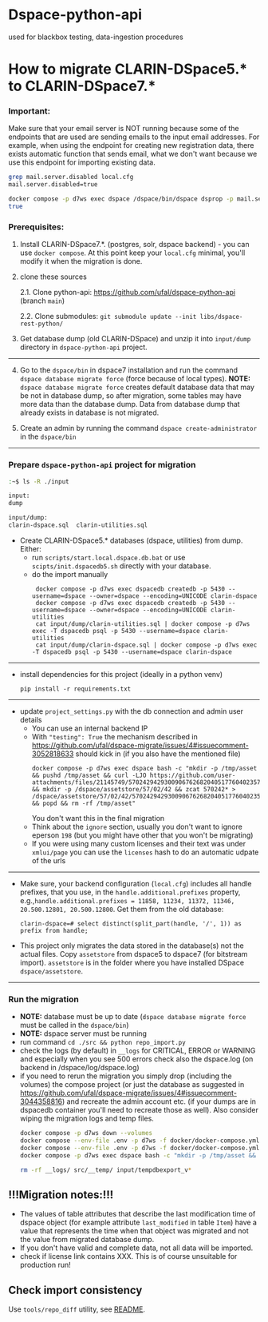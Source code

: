 # Dspace-python-api
used for blackbox testing, data-ingestion procedures

# How to migrate CLARIN-DSpace5.* to CLARIN-DSpace7.*

### Important:
Make sure that your email server is NOT running because some of the endpoints that are used
are sending emails to the input email addresses. 
For example, when using the endpoint for creating new registration data, 
there exists automatic function that sends email, what we don't want
because we use this endpoint for importing existing data.
```sh
grep mail.server.disabled local.cfg
mail.server.disabled=true

docker compose -p d7ws exec dspace /dspace/bin/dspace dsprop -p mail.server.disabled
true
```

### Prerequisites:
1. Install CLARIN-DSpace7.*. (postgres, solr, dspace backend) - you can use `docker compose`. At this point keep your `local.cfg` minimal, you'll modify it when the migration is done.

2. clone these sources

    2.1. Clone python-api: https://github.com/ufal/dspace-python-api (branch `main`)

    2.2. Clone submodules:
`git submodule update --init libs/dspace-rest-python/`

3. Get database dump (old CLARIN-DSpace) and unzip it into `input/dump` directory in `dspace-python-api` project.


***
4. Go to the `dspace/bin` in dspace7 installation and run the command `dspace database migrate force` (force because of local types).
**NOTE:** `dspace database migrate force` creates default database data that may be not in database dump, so after migration, some tables may have more data than the database dump. Data from database dump that already exists in database is not migrated.

5. Create an admin by running the command `dspace create-administrator` in the `dspace/bin`

***
### Prepare `dspace-python-api` project for migration


```sh
:~$ ls -R ./input

input:
dump

input/dump:
clarin-dspace.sql  clarin-utilities.sql

```
- Create CLARIN-DSpace5.* databases (dspace, utilities) from dump. Either:
  - run `scripts/start.local.dspace.db.bat` or use `scipts/init.dspacedb5.sh` directly with your database. 
  - do the import manually
     ```
      docker compose -p d7ws exec dspacedb createdb -p 5430 --username=dspace --owner=dspace --encoding=UNICODE clarin-dspace
      docker compose -p d7ws exec dspacedb createdb -p 5430 --username=dspace --owner=dspace --encoding=UNICODE clarin-utilities
      cat input/dump/clarin-utilities.sql | docker compose -p d7ws exec -T dspacedb psql -p 5430 --username=dspace clarin-utilities
      cat input/dump/clarin-dspace.sql | docker compose -p d7ws exec -T dspacedb psql -p 5430 --username=dspace clarin-dspace
      ```
***
- install dependencies for this project (ideally in a python venv)
  ```
  pip install -r requirements.txt
  ```

***
- update `project_settings.py` with the db connection and admin user details
  - You can use an internal backend IP
  - With `"testing": True` the mechanism described in https://github.com/ufal/dspace-migrate/issues/4#issuecomment-3052818633 should kick in (if you also have the mentioned file)
    ```
    docker compose -p d7ws exec dspace bash -c "mkdir -p /tmp/asset && pushd /tmp/asset && curl -LJO https://github.com/user-attachments/files/21145749/57024294293009067626820405177604023574.zip && mkdir -p /dspace/assetstore/57/02/42 && zcat 570242* > /dspace/assetstore/57/02/42/57024294293009067626820405177604023574 && popd && rm -rf /tmp/asset"
    ```
    You don't want this in the final migration
  - Think about the `ignore` section, usually you don't want to ignore eperson `198` (but you might have other that you won't be migrating)
  - If you were using many custom licenses and their text was under `xmlui/page`
    you can use the `licenses` hash to do an automatic udpate of the urls 

***
- Make sure, your backend configuration (`local.cfg`) includes all handle prefixes, that you use, in the `handle.additional.prefixes` property, 
e.g.,`handle.additional.prefixes = 11858, 11234, 11372, 11346, 20.500.12801, 20.500.12800`. Get them from the old database:
  ```
  clarin-dspace=# select distinct(split_part(handle, '/', 1)) as prefix from handle;
  ```

- This project only migrates the data stored in the database(s) not the actual files. Copy `assetstore` from dspace5 to dspace7 (for bitstream import). `assetstore` is in the folder where you have installed DSpace `dspace/assetstore`.

***
### Run the migration
- **NOTE:** database must be up to date (`dspace database migrate force` must be called in the `dspace/bin`)
- **NOTE:** dspace server must be running
- run command `cd ./src && python repo_import.py`
- check the logs (by default) in `__logs` for CRITICAL, ERROR or WARNING and especially when you see 500 errors check also the dspace.log (on backend in /dspace/log/dspace.log)
- if you need to rerun the migration you simply drop (including the volumes) the compose project (or just the database as suggested in https://github.com/ufal/dspace-migrate/issues/4#issuecomment-3044358816) and recreate the admin account etc. (if your dumps are in dspacedb container you'll need to recreate those as well). Also consider wiping the migration logs and temp files.
  ```sh
  docker compose -p d7ws down --volumes
  docker compose --env-file .env -p d7ws -f docker/docker-compose.yml -f docker/docker-compose-rest.yml up -d
  docker compose --env-file .env -p d7ws -f docker/docker-compose.yml -f docker/docker-compose-rest.yml -f docker/cli.yml run --rm dspace-cli create-administrator -e test@test.edu -f Sys -l Admin -p password -c en -o UFAL
  docker compose -p d7ws exec dspace bash -c "mkdir -p /tmp/asset && pushd /tmp/asset && curl -LJO https://github.com/user-attachments/files/21145749/57024294293009067626820405177604023574.zip && mkdir -p /dspace/assetstore/57/02/42 && zcat 570242* > /dspace/assetstore/57/02/42/57024294293009067626820405177604023574 && popd && rm -rf /tmp/asset"
  ```
  ```sh
  rm -rf __logs/ src/__temp/ input/tempdbexport_v*
  ```
  

## !!!Migration notes:!!!
- The values of table attributes that describe the last modification time of dspace object (for example attribute `last_modified` in table `Item`) have a value that represents the time when that object was migrated and not the value from migrated database dump.
- If you don't have valid and complete data, not all data will be imported.
- check if license link contains XXX. This is of course unsuitable for production run!

## Check import consistency

Use `tools/repo_diff` utility, see [README](tools/repo_diff/README.md).
